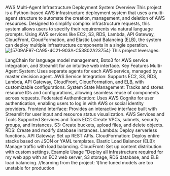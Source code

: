 AWS Multi-Agent Infrastructure Deployment System
Overview
This project is a Python-based AWS infrastructure deployment system that uses a multi-agent structure to automate the creation, management, and deletion of AWS resources. Designed to simplify complex infrastructure requests, this system allows users to specify their requirements via natural language prompts. Using AWS services like EC2, S3, RDS, Lambda, API Gateway, CloudFront, CloudFormation, and Elastic Load Balancing (ELB), the system can deploy multiple infrastructure components in a single operation.
![{5709AF97-CA95-4C21-903A-C53802A23754}](https://github.com/user-attachments/assets/ef3b9c28-8c5d-4337-923e-32b38afd6840)
This project leverages:

LangChain for language model management,
Boto3 for AWS service integration, and
Streamlit for an intuitive web interface.
Key Features
Multi-Agent System: Uses separate agents for each AWS service, managed by a master decision agent.
AWS Service Integration: Supports EC2, S3, RDS, Lambda, API Gateway, CloudFront, CloudFormation, and ELB, with customizable configurations.
System State Management: Tracks and stores resource IDs and configurations, allowing seamless reuse of components across requests.
Federated Authentication: Uses AWS Cognito for user authentication, enabling users to log in with AWS or social identity providers.
Frontend Interface: Provides an interactive interface built with Streamlit for user input and resource status visualization.
AWS Services and Tools
Supported Services and Tools
EC2: Create VPCs, subnets, security groups, and instances.
S3: Create buckets, upload files, and delete objects.
RDS: Create and modify database instances.
Lambda: Deploy serverless functions.
API Gateway: Set up REST APIs.
CloudFormation: Deploy entire stacks based on JSON or YAML templates.
Elastic Load Balancer (ELB): Manage traffic with load balancing.
CloudFront: Set up content distribution with custom settings.
Example Usage
"Deploy all infrastructure required for my web app with an EC2 web server, S3 storage, RDS database, and ELB load balancing.
//learning from the project:
1)fine tuned models are too unstable for production
